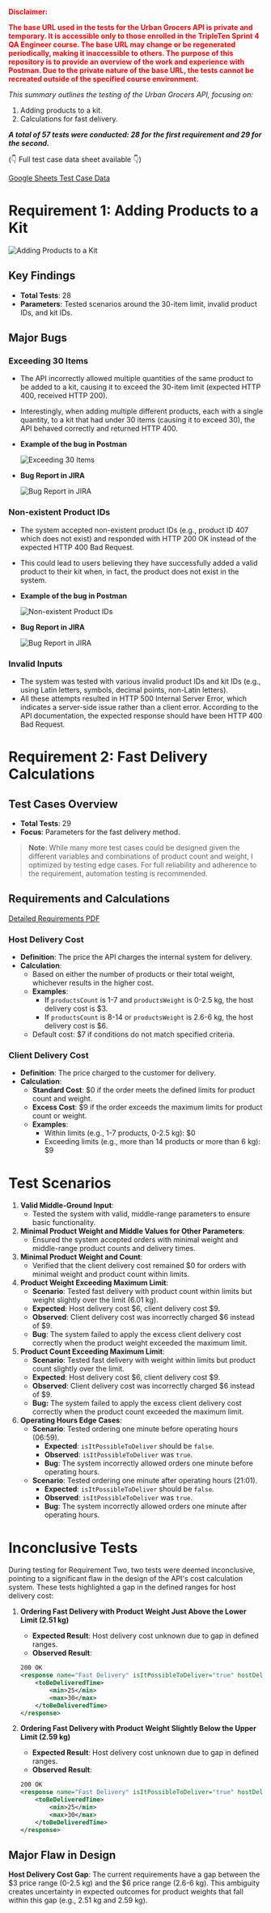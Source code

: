 **<span style="color:red;">Disclaimer:</span>**

**<span style="color:red;">The base URL used in the tests for the Urban Grocers API is private and temporary. It is accessible only to those enrolled in the TripleTen Sprint 4 QA Engineer course. The base URL may change or be regenerated periodically, making it inaccessible to others. The purpose of this repository is to provide an overview of the work and experience with Postman. Due to the private nature of the base URL, the tests cannot be recreated outside of the specified course environment.</span>**



*This summary outlines the testing of the Urban Grocers API, focusing on:*

1. Adding products to a kit.
2. Calculations for fast delivery.

***A total of 57 tests were conducted: 28 for the first requirement and 29 for the second.***

(👇 Full test case data sheet available 👇)

[Google Sheets Test Case Data](https://docs.google.com/spreadsheets/d/1u7IGVb-FNyHqHK7GsBrwKLk84MCGCfISmwzFId9o3K0/edit?usp=drivesdk)

# Requirement 1: Adding Products to a Kit

![Adding Products to a Kit](https://file.notion.so/f/f/faada197-3f00-4085-a2c7-f628f29ece6f/4f105270-9919-4480-be51-126afe228ef3/Screen_Shot_2024-06-21_at_4.42.53_PM.png?table=block&id=6816949e-afdd-4913-b33b-c1595804ec94&spaceId=faada197-3f00-4085-a2c7-f628f29ece6f&expirationTimestamp=1722801600000&signature=DK17RnPGOPtQrlCUoUczXgz9FgZBQH4-pNQ_Lvkpnpc&downloadName=Screen+Shot+2024-06-21+at+4.42.53+PM.png)

## Key Findings

- **Total Tests**: 28
- **Parameters**: Tested scenarios around the 30-item limit, invalid product IDs, and kit IDs.

## Major Bugs

### **Exceeding 30 Items**

- The API incorrectly allowed multiple quantities of the same product to be added to a kit, causing it to exceed the 30-item limit (expected HTTP 400, received HTTP 200).
- Interestingly, when adding multiple different products, each with a single quantity, to a kit that had under 30 items (causing it to exceed 30), the API behaved correctly and returned HTTP 400.
- **Example of the bug in Postman**

    ![Exceeding 30 Items](https://file.notion.so/f/f/faada197-3f00-4085-a2c7-f628f29ece6f/4fd8f14d-840f-4f4c-be52-f9c06f2d2fdf/Screen_Shot_2024-06-21_at_4.53.46_PM.png?table=block&id=e6bdefd0-dc2b-4abf-914d-a8a0c9b55da9&spaceId=faada197-3f00-4085-a2c7-f628f29ece6f&expirationTimestamp=1722801600000&signature=ZHruC5Px_axJnpiZuRAM1yjzE-K-CWHA7dOoNNJZHoE&downloadName=Screen+Shot+2024-06-21+at+4.53.46+PM.png)
    
- **Bug Report in JIRA**

    ![Bug Report in JIRA](https://file.notion.so/f/f/faada197-3f00-4085-a2c7-f628f29ece6f/5b98ed85-932a-4fec-82eb-34122d3ac7e8/Screen_Shot_2024-06-21_at_4.58.39_PM.png?table=block&id=45ca1f30-84d9-42ab-9439-bde744b4349f&spaceId=faada197-3f00-4085-a2c7-f628f29ece6f&expirationTimestamp=1722801600000&signature=i_1kRUE7JWD32yD--EBBzOU5Vx5D4rSiYMjvw1wIthE&downloadName=Screen+Shot+2024-06-21+at+4.58.39+PM.png)
    

### **Non-existent Product IDs**

- The system accepted non-existent product IDs (e.g., product ID 407 which does not exist) and responded with HTTP 200 OK instead of the expected HTTP 400 Bad Request.
- This could lead to users believing they have successfully added a valid product to their kit when, in fact, the product does not exist in the system.
- **Example of the bug in Postman**

    ![Non-existent Product IDs](https://file.notion.so/f/f/faada197-3f00-4085-a2c7-f628f29ece6f/fa29c4d3-f244-4295-963d-417b28dca26a/Screen_Shot_2024-06-21_at_5.02.42_PM.png?table=block&id=ff83a7f7-b565-4933-baa6-c86b75fd9bc6&spaceId=faada197-3f00-4085-a2c7-f628f29ece6f&expirationTimestamp=1722801600000&signature=OSEw4PahjwJT6Q4TpARMopY1BczCKmNgXWp5ABdezTE&downloadName=Screen+Shot+2024-06-21+at+5.02.42+PM.png)
    
- **Bug Report in JIRA**

    ![Bug Report in JIRA](https://file.notion.so/f/f/faada197-3f00-4085-a2c7-f628f29ece6f/7b8bf11f-1ffb-417a-b5cd-028c5bac2342/Screen_Shot_2024-06-21_at_5.05.01_PM.png?table=block&id=6884b0d0-9b7f-413c-b721-8628500dad3b&spaceId=faada197-3f00-4085-a2c7-f628f29ece6f&expirationTimestamp=1722801600000&signature=tHn74n1dSZ5I2xBODQISX49TG2SeVmyVnP4DEeGc12A&downloadName=Screen+Shot+2024-06-21+at+5.05.01+PM.png)
    

### **Invalid Inputs**

- The system was tested with various invalid product IDs and kit IDs (e.g., using Latin letters, symbols, decimal points, non-Latin letters).
- All these attempts resulted in HTTP 500 Internal Server Error, which indicates a server-side issue rather than a client error. According to the API documentation, the expected response should have been HTTP 400 Bad Request.

# Requirement 2: Fast Delivery Calculations

## Test Cases Overview

- **Total Tests**: 29
- **Focus**: Parameters for the fast delivery method.

> **Note**: While many more test cases could be designed given the different variables and combinations of product count and weight, I optimized by testing edge cases. For full reliability and adherence to the requirement, automation testing is recommended.

## Requirements and Calculations

[Detailed Requirements PDF](https://practicum-content.s3.us-west-1.amazonaws.com/qa-us/pdf/Requirements_Shipping_Price_Calculations.pdf)

### **Host Delivery Cost**

- **Definition**: The price the API charges the internal system for delivery.
- **Calculation**:
    - Based on either the number of products or their total weight, whichever results in the higher cost.
    - **Examples**:
        - If `productsCount` is 1-7 and `productsWeight` is 0-2.5 kg, the host delivery cost is $3.
        - If `productsCount` is 8-14 or `productsWeight` is 2.6-6 kg, the host delivery cost is $6.
    - Default cost: $7 if conditions do not match specified criteria.

### **Client Delivery Cost**

- **Definition**: The price charged to the customer for delivery.
- **Calculation**:
    - **Standard Cost**: $0 if the order meets the defined limits for product count and weight.
    - **Excess Cost**: $9 if the order exceeds the maximum limits for product count or weight.
    - **Examples**:
        - Within limits (e.g., 1-7 products, 0-2.5 kg): $0
        - Exceeding limits (e.g., more than 14 products or more than 6 kg): $9

# Test Scenarios

1. **Valid Middle-Ground Input**:
    - Tested the system with valid, middle-range parameters to ensure basic functionality.
2. **Minimal Product Weight and Middle Values for Other Parameters**:
    - Ensured the system accepted orders with minimal weight and middle-range product counts and delivery times.
3. **Minimal Product Weight and Count**:
    - Verified that the client delivery cost remained $0 for orders with minimal weight and product count within limits.
4. **Product Weight Exceeding Maximum Limit**:
    - **Scenario**: Tested fast delivery with product count within limits but weight slightly over the limit (6.01 kg).
    - **Expected**: Host delivery cost $6, client delivery cost $9.
    - **Observed**: Client delivery cost was incorrectly charged $6 instead of $9.
    - **Bug**: The system failed to apply the excess client delivery cost correctly when the product weight exceeded the maximum limit.
5. **Product Count Exceeding Maximum Limit**:
    - **Scenario**: Tested fast delivery with weight within limits but product count slightly over the limit.
    - **Expected**: Host delivery cost $6, client delivery cost $9.
    - **Observed**: Client delivery cost was incorrectly charged $6 instead of $9.
    - **Bug:** The system failed to apply the excess client delivery cost correctly when the product count exceeded the maximum limit.
6. **Operating Hours Edge Cases**:
    - **Scenario**: Tested ordering one minute before operating hours (06:59).
        - **Expected**: `isItPossibleToDeliver` should be `false`.
        - **Observed**: `isItPossibleToDeliver` was `true`.
        - **Bug**: The system incorrectly allowed orders one minute before operating hours.
    - **Scenario**: Tested ordering one minute after operating hours (21:01).
        - **Expected**: `isItPossibleToDeliver` should be `false`.
        - **Observed**: `isItPossibleToDeliver` was `true`.
        - **Bug**: The system incorrectly allowed orders one minute after operating hours.

# Inconclusive Tests

During testing for Requirement Two, two tests were deemed inconclusive, pointing to a significant flaw in the design of the API's cost calculation system. These tests highlighted a gap in the defined ranges for host delivery cost:

1. **Ordering Fast Delivery with Product Weight Just Above the Lower Limit (2.51 kg)**
    - **Expected Result**: Host delivery cost unknown due to gap in defined ranges.
    - **Observed Result**:

    ```xml
    200 OK
    <response name="Fast Delivery" isItPossibleToDeliver="true" hostDeliveryCost="3" clientDeliveryCost="0">
        <toBeDeliveredTime>
            <min>25</min>
            <max>30</max>
        </toBeDeliveredTime>
    </response>
    ```

2. **Ordering Fast Delivery with Product Weight Slightly Below the Upper Limit (2.59 kg)**
    - **Expected Result**: Host delivery cost unknown due to gap in defined ranges.
    - **Observed Result**:

    ```xml
    200 OK
    <response name="Fast Delivery" isItPossibleToDeliver="true" hostDeliveryCost="3" clientDeliveryCost="0">
        <toBeDeliveredTime>
            <min>25</min>
            <max>30</max>
        </toBeDeliveredTime>
    </response>
    ```

## Major Flaw in Design

**Host Delivery Cost Gap**: The current requirements have a gap between the $3 price range (0-2.5 kg) and the $6 price range (2.6-6 kg). 
This ambiguity creates uncertainty in expected outcomes for product weights that fall within this gap (e.g., 2.51 kg and 2.59 kg).
